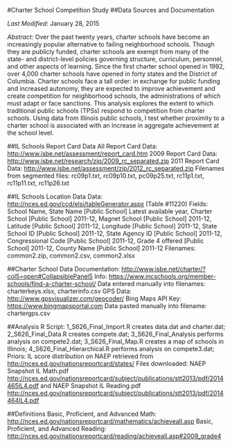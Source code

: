 #Charter School Competition Study
##Data Sources and Documentation

_Last Modified_: January 28, 2015

*Abstract*: Over the past twenty years, charter schools have become an increasingly popular alternative to failing neighborhood schools.  Though they are publicly funded, charter schools are exempt from many of the state- and district-level policies governing structure, curriculum, personnel, and other aspects of learning.  Since the first charter school opened in 1992, over 4,000 charter schools have opened in forty states and the District of Columbia. Charter schools face a tall order: in exchange for public funding and increased autonomy, they are expected to improve achievement and create competition for neighborhood schools, the administrations of which must adapt or face sanctions.  This analysis explores the extent to which traditional public schools (TPSs) respond to competition from charter schools.  Using data from Illinois public schools, I test whether proximity to a charter school is associated with an increase in aggregate achievement at the school level.

##IL Schools Report Card Data
All Report Card Data: http://www.isbe.net/assessment/report_card.htm 
2009 Report Card Data: http://www.isbe.net/research/zip/2009_rc_separated.zip
2011 Report Card Data: http://www.isbe.net/assessment/zip/2012_rc_separated.zip 
Filenames from segmented files: rc09p1.txt, rc09p10.txt, pc09p25.txt, rc11p1.txt, rc11p11.txt, rc11p26.txt

##IL Schools Location Data
Data: http://nces.ed.gov/ccd/elsi/tableGenerator.aspx (Table #11220)
Fields: School Name, State Name [Public School] Latest available year, Charter School [Public School] 2011-12, Magnet School [Public School] 2011-12, Latitude [Public School] 2011-12, Longitude [Public School] 2011-12, State School ID [Public School] 2011-12, State Agency ID [Public School] 2011-12, Congressional Code [Public School] 2011-12, Grade 4 offered [Public School] 2011-12, County Name [Public School] 2011-12
Filenames: common2.zip, common2.csv, common2.xlsx

##Charter School Data
Documentation: http://www.isbe.net/charter/?col5=open#CollapsiblePanel5
Info: https://www.incschools.org/member-schools/find-a-charter-school/
Data entered manually into filenames: charterkeys.xlsx, charterinfo.csv
GPS Data: http://www.gpsvisualizer.com/geocoder/
Bing Maps API Key: https://www.bingmapsportal.com
Data pasted manually into filename: chartergps.csv

##Analysis
R Script: 1_S626_Final_Import.R creates data.dat and charter.dat; 2_S626_Final_Data.R creates compete.dat; 3_S626_Final_Analysis performs analysis on compete2.dat; 3_S626_Final_Map.R creates a map of schools in Illinois; 4_S626_Final_Hierarchical.R performs analysis on compete3.dat;
Priors: IL score distribution on NAEP retrieved from http://nces.ed.gov/nationsreportcard/states/
Files downloaded: NAEP Snapshot IL Math.pdf http://nces.ed.gov/nationsreportcard/subject/publications/stt2013/pdf/2014465IL4.pdf and NAEP Snapshot IL Reading.pdf http://nces.ed.gov/nationsreportcard/subject/publications/stt2013/pdf/2014464IL4.pdf

##Definitions
Basic, Proficient, and Advanced Math: http://nces.ed.gov/nationsreportcard/mathematics/achieveall.asp
Basic, Proficient, and Advanced Reading: http://nces.ed.gov/nationsreportcard/reading/achieveall.asp#2009_grade4


